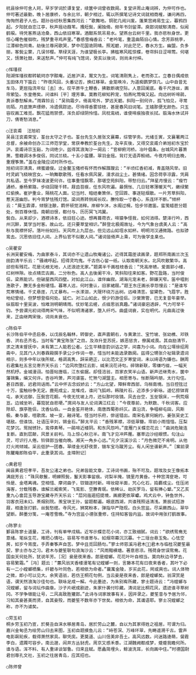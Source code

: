 <!-- { "loadSidebar": true } -->
    杭县徐仲可舍人珂，早岁学词於谭复堂，续箧中词曾收数阕。复堂评周止庵词辨，为仲可作也。仲可著述最勤，晚卜居康桥，与余比邻，朝夕相过，辄以所撰笔记诗文词就相商榷，谦问再四，恂恂然君子人也。题孙谷纫秋思集西河云：“歌舞地。铜驼几阅兴废。蓬莱宫阙易生尘，暮鸦四起。夕阳犹自恋江亭，秋声摇动葭苇。搔短鬓，阑独倚。频年书剑留滞。庾郎词赋郁清商，似闻鹤唳。待凭客燕话沧桑，西山依旧寒翠。酒酣系筑吊易水。望燕台云树千里。我亦悲秋身世。更惊心曙色催徊吹。残梦重寻鸡声里。”春感雪梅香云：“老吟笔，重温曲陌旧心情。念芳菲桃李，江潭柳色同青。劫後兰尊闲歌哭，梦中花国诡阴晴。照淞碧，对此茫茫，春水方生。幽盟。负多丽，客鬓尘蒙，几误邻樱。草绿天涯，为谁望极长亭。拂槛寒风眩惊蝶，卷帘斜日涩啼莺。何堪又，饧箫社鼓，来送愁声。”仲可有纯飞馆词，癸亥以後词，则尚未付梓。

    ○恽瑾叔
    阳湖恽瑾叔都转毓珂亦字醇庵，近居沪渎，鬻文为生。词笔清刚隽上，老而弥工。立春日偶成依玉田体月下笛云：“昨夜风回，头番记否，换红移翠。金笼唤冷，为道痴鹦梦馀几。山中自昔无车马，更屈指流年似［去］水。叹平原牛土鞭香，拂散断魂空际。人意回阑底。看千尺游丝，画帘萦坠。东皇倦矣。问谁料［平］理芳事。莫教花柳知矜宠，怕燕叱莺嗔又起。向远树听啼鹃，真诉春愁解未。”雨霖铃云：“吴钩霜夕。倚高穹外，梦远天碧。斜阳一别何许，孤飞怕见，寻常坊陌。月底箫声缥缈，冷遗佩踪迹。尽待得香雾琼枝，甚是春风旧词笔。王嫱那便无颜色。只玉容叹画工难觅。飘花猛雨禁惯，浑负却绿阴怜惜。凤枕鸾绡，谁使啼痕独夜长拭。翦海水休试并刀，倩寄愁消息。”

    ○汪衮甫  汪旭初
    吴县汪衮甫荣宝，荃台太守之子也。荃台先生久居张文襄幕，综管学务。光绪壬寅，文襄署两江总督，余被命创办三江师范学堂，常获奉教於荃台先生。及辛亥後，又得交衮甫介弟旭初东宝於沪。衮甫诗宗玉谿，为词绝少。兹得其浪淘沙一阕云：“官柳俯河桥。冶叶倡条。台城风片暮萧萧。雪藉调冰多俊侣，同试兰桡。十五小蛮腰。翠羽金摇。背灯无语弄鲛绡。今夜月明归去晚，重理筝箫。”盖在金陵应试时所作也。
    旭初词宗清真，绵蜜遒俊。过金鳌玉偖桥有怀而作解蹀躞云：“半顷红香初减，青盖随风举。旧时灵鹢飞桡映宫女。一晌舞歇歌残，任看水佩风裳，漫求战尘土。甚情绪。因念荷亭凉露，凭肩共私语。至今罗袜凌波更何许。往事重惜飘零，那堪空苑斜阳，带愁归云。”拜星月慢云：“瘦竹通桥，垂杨萦路，步绕回隄千转。屐齿苔痕，任东风吹遍。最惆怅、几日轻寒薄暖天气，嫩绿繁红偷换。崔护重业，隔桃花人面。记当时、暗结秦箫伴。空回首、事逐轻烟散。一片芳草斜阳，惹天涯幽怨。判今宵梦怯残灯馆。梁间燕转侧闻长叹。賸怜取一寸春心，系连环不断。”倾杯云：“屑玉霏谭，倾银注酿，羁怀顿觉消释。岸柳乍沐，水阁过楫，恰步邻邀笛。蛮笺蜡苣分题处，倒百尊休惜。南朝旧恨，都付与、历历冥飞鸿翼。
    鬓白。从来却少，酒襟诗本，依旧狂心迹。想再葺荷衣，啼猿争怪我，如何消得。楚泽行吟，西州沉醉，莫学当时客。故山北。还只要草堂相识。”醉登北极阁故址，今为气象台虞美人云：“高秋与我襟怀好。落叶纷如扫。天风吹上九层台。但见远山如垤水如杯。明明河汉通微路。也拟骖鸾去。沉思依旧住人间。上界仙官不似散人间。”诸词皆倚声上乘，可为後学圭臬也。

    ○吴瞿安
    长洲吴瞿安梅，为曲家泰斗，其词亦不让遗山牧庵诸公。近得其霜厓读画录，题郑所南画兰次玉田韵清平乐云：“骚魂呼起。招得灵均鬼。千古伤心留一纸。认取南朝天水。北风吹散繁华。高邱但有残花。花是讬根无地，人还浪迹无家。”题龚半千画桂枝香云：“凭高岸帻。爱面郭小楼，红树林隙。妆点晴峦古画，二分秋色。高人去後阑干冷，笑斜阳往来如客。野花盈路，当时俊侣，梁燕能识。但破屋西风四壁。对如此江山，谁伴幽寂。湖海元宠未老，醉嫌天窄。笛中唱到渔歌子，賸无多金粉堪惜。暮寒人远，何时重认，旧家裙屐。”题王东庄画长亭怨慢云：“是谁写荒寒情绪。千丈悬厓，几丈暴布。一水潆洄，大隄环绕万丛树。远峰清苦。留黛色，飞眉宇。胜地纪曾经，但梦想登临何处。延伫。对江山如此，恨少钓游佳侣。沙棠箫管，已无复昔年豪举。纵翦取十里吴波，怕难测明朝晴雨。仗妙笔云槎，点缀思翁真趣。”诸词豪宕透辟，气力可举千钧。予尝谓元初词得两宋气味，不似明清诸家，堕入纤巧。曲盛词衰，实在明代。元曲高过後来，正由继两宋後，词尚未衰也。

    ○陈伯平
    长沙陈伯平中丞启泰，以戊辰名翰林，转御史，直声震朝右，与黄漱兰、宝竹坡、张幼樵、邓铁香、洪右丞齐名，当时有“黄宝陈张”之目。及洊升至苏抚，嫉恶惩贪，僚属戒畏。其自励清节，求之清末督抚中，未有第二人能若公者。公生平精音韵训诂之学，间喜为小词。向在公壻徐绍周斋中，见其门人刘春霖殿撰手录公少作词一卷，惜当时未能选录数阕。兹得公甥张介祉辑录遗词相示，则多中年以後所赋，格调高隽，辞采葩正，以比范文正岁寒堂词，未以绮语为嫌也。酬周石君集杜五言见寄齐天乐云：“边风吹堕红云影，缄来浣花诗句。碎锦新联，零缣巧缀，一幅天然机杼。金城漫诩。怕晋帖唐临，江东偷据。却怪涪翁，百家衣笑半山语。新声还继秀水，箧中藩锦集，编又何许。杏谷吟箫，芦河谱笛，忙煞勺湖盟主。相思寄与。怅断隔吟朋，太行勾住。甚日西窗，迟君同话雨。”云中怀古念奴娇云：“方山北望，障鲜卑西部，乌桓南境。当日控弦过十万，蛮触纷争无定。鹿苑成尘，龙堆戍，谁问飞狐岭。韩陵片石，近添多少新咏。遥忆捺钵宵屯，承天远御，压鬓宫花靓。今夜无忧坡上月，还似那时妆镜。凤去台空，玉垒银床，一例荒烟亘。边城坐听，暮笳犹自悲哽。”席间与友人论词满江红云：“今夜尊前，为默数、千秋词客。应除却、旗亭胜侣，沈香仙伯。一自金荃开艳体，南唐西蜀弥纤仄。直沿流，争唱柳屯田，风斯极。秦与晏，喧歌席。坡一变，融诗笔。怪当时乐府，俳谣错出。南宋名家何婉约，姜张吴史工堪敌。但谁饶、壮语压辛刘，锵金石。”醉太平云：“香残苯襟，凉低翠簪。帘前小雨愔愔。压梨花梦沉。鸳抛锈针。鸾停素琴。一鹃啼近楼阴。和东风怨吟。”度雁门关蝶恋花云：“曲涧危陂连复断。直到层颠，风景关前判。马上惊心秋已半。南飞才见冲芦雁。塞草边沙经眼惯。勾注山灵，可识行人倦。铃铎郎当催向晚。湘天一角乡心远。”元夕浣溪沙云：“月色微茫不肯明。从他灯火闹倾城。采云低护一团春。翠缕金光舒夜景，钿车宝马蹴芳尘。有人闲坐谱新声。”［案前录陈臞庵即陈伯平，此重录其词。圭璋附记］

    ○黄君坦
    闽县黄君坦孝平，吾友公渚之弟也。兄弟皆能文章，工诗词书画，殆不可及。题埃及女王像拓本满庭芳云：“珠凤欹鬟，明蝉照鬓，鬘天影事留痕。诃梨半掩，镜里月黄昏。十种宫湾奁艳，可怜是、金塔离魂。空相惜、摩诃曲子，钗钿逐时新。啼妆窥半面，咒心化石，捣麝成尘。任压闭海客，分载残春。谁解兰阇索笑，飞鸾影、空賸青珉。依稀认、劫灰罗马，留有捧心颦。”又乙亥重九心畲昆玉导游宝藏寺齐天乐云：“层冈迤逦招提境，画廊更依翠巘。鸡犬云中，钟鱼世外，羽客衣冠未幻。茶烟别院。羡宝玦王孙，留题都遍。眼底西湖，共谁残照话清浅。萧辰试招游屐，相逢张打鹤，丝鬓愁绾。寺风光，狮窝粉本，弹指华严隐现。白头宫监。尽采蕨西山，翠华望断。醉墨分笺，一庵苍雪晚。”寺为宫监小德张重修，住持知客皆内监。故词中用张打鹤故事。

    ○陈寥士
    鄞县陈寥士道量，工诗，刊有单甲戌稿。近写示蝶恋花小词，亦工致细腻。词云：“欲绣鸳鸯无意绪。笔纵生花，难把心情吐。容易写书谁寄与。如烟帘幕沉沉暮。十二瑶台悬玉兔。心怯空房，如岁今宵度。手弄秦筝声自苦。梦中且觅回肠句。”寥士师慈溪冯君木，君木与临桂况夔笙最契，寥士亦与之习。君木与夔笙联句浪淘沙云：“风雨黯横塘。著意悲凉。残荷身世误鸳鸯。花国虫天何处所，犹说年芳。［况］妾是夜来香。郎是螳螂。花花叶叶自相当。莫向秋边寻梦去，容易繁霜。”［冯］题云：“蕙风翁天香楼漫笔有记螳螂一则，言藤本花有曰夜来香者，其叶下必有一二小螳螂栖集，纤碧与叶同色，若相依为命者。”曩寓金陵，岁买此花，罔或爽也。词人体物之微，即小可以见大。余笑语翁，若仿王桐花句例，当云妾是夜来香，郎是螳螂矣。翁深赏是语，谓天然浪淘沙佳句也。联咏足成一解。今此墨迹，为朱别宥所藏，寥士题诗云：“冯螳螂与况螳螂，留与词坛作曲章。沙子片岷成剧迹，朱家什袭付珍藏。清词足比桐花凤，遗迹谁寻草树冈。不学争墩能让号，二风高致胜獾郎。”此诗与词家故事有关，因并录之。夔笙昔与予居为邻，习知其妾甚美而贤，自其妾殁，而夔笙不数年亦下世矣。相依为命，其谶语耶。寥士况螳螂之称，亦不为谑矣。

    ○劳玉初
    桐乡劳玉初乃宣，於葵丑自涞水移居青岛，居於劳山之麓，自以为其家得姓之祖居，可谓为归。嘉兴金甸丞为绘劳山归去来图，玉初自题摸鱼儿云：“峙苍溟、万峰环翠，先畴遥溯千古。雷声电影飙轮疾，载得萧然家具。聊凭庑。更莫道、山川信美非吾土。高风远数。问迷路逄萌，餐霞李白，遗躅可容步。南云邈，闾井方丛豺虎。周京又感禾黍。江湖魏阙都成梦，蹙蹙我瞻何所。谁与语。浑不料、有人重译谈邹鲁。归来且赋。愿蠡简埋头，鲸波洗耳，长向画中住。”时德国尉君创尊孔文社，玉初之往居青岛，应其招也。

    ○陈师曾

